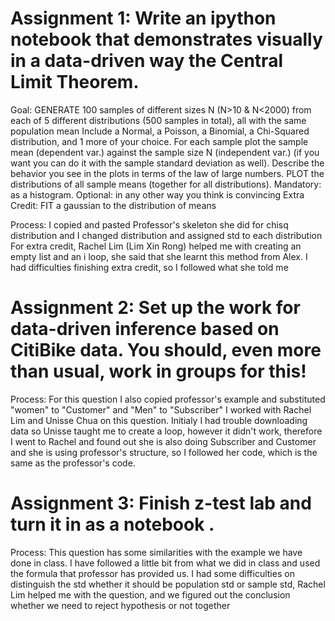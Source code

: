 # Assignment 1: Write an ipython notebook that demonstrates visually in a data-driven way the Central Limit Theorem.

Goal:
GENERATE 100 samples of different sizes N (N>10 & N<2000) from each of 5 different distributions (500 samples in total), all with the same population mean
Include a Normal, a Poisson, a Binomial, a Chi-Squared distribution, and 1 more of your choice.
For each sample plot the sample mean (dependent var.) against the sample size N (independent var.) (if you want you can do it with the sample standard deviation as well).
Describe the behavior you see in the plots in terms of the law of large numbers.
PLOT the distributions of all sample means (together for all distributions). Mandatory: as a histogram. Optional: in any other way you think is convincing
Extra Credit: FIT a gaussian to the distribution of means

Process:
I copied and pasted Professor's skeleton she did for chisq distribution and I changed distribution and assigned std to each distribution
For extra credit, Rachel Lim (Lim Xin Rong) helped me with creating an empty list and an i loop, she said that she learnt this method from Alex. I had difficulties finishing extra credit, so I followed what she told me 

# Assignment 2: Set up the work for data-driven inference based on CitiBike data. You should, even more than usual, work in groups for this!

Process:
For this question I also copied professor's example and substituted "women" to "Customer" and "Men" to "Subscriber"
I worked with Rachel Lim and Unisse Chua on this question. 
Initialy I had trouble downloading data so Unisse taught me to create a loop, however it didn't work, therefore I went to Rachel and found out 
she is also doing Subscriber and Customer and she is using professor's structure, so I followed her code, which is the same as the professor's code.

# Assignment 3: Finish z-test lab and turn it in as a notebook .

Process:
This question has some similarities with the example we have done in class. 
I have followed a little bit from what we did in class and used the formula that professor has provided us. 
I had some difficulties on distinguish the std whether it should be population std or sample std, Rachel Lim helped me with the question,
and we figured out the conclusion whether we need to reject hypothesis or not together
